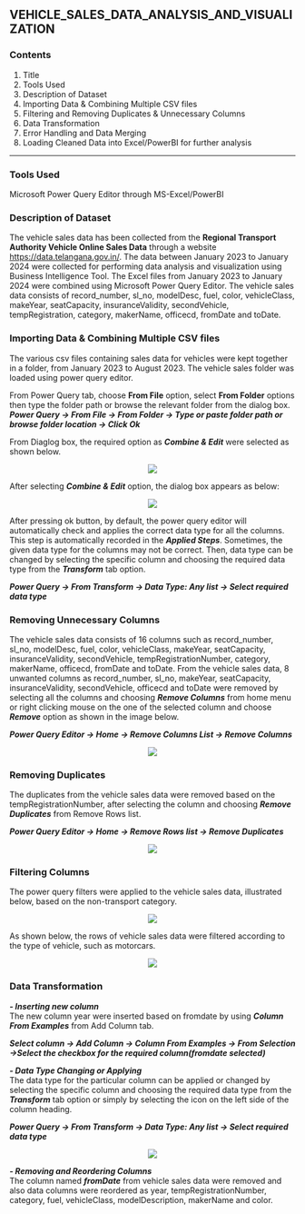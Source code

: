 ## VEHICLE_SALES_DATA_ANALYSIS_AND_VISUALIZATION
### Contents
1. Title
2. Tools Used
3. Description of Dataset
4. Importing Data & Combining Multiple CSV files
5. Filtering and Removing Duplicates & Unnecessary Columns
6. Data Transformation
8. Error Handling and Data Merging
9. Loading Cleaned Data into Excel/PowerBI for further analysis
----
### Tools Used
Microsoft Power Query Editor through MS-Excel/PowerBI

### Description of Dataset
The vehicle sales data has been collected from the <b>Regional Transport Authority Vehicle Online Sales Data</b> through a website https://data.telangana.gov.in/. The data between January 2023 to January 2024 were collected for performing data analysis and visualization using Business Intelligence Tool. The Excel files from January 2023 to January 2024 were combined using Microsoft Power Query Editor. The vehicle sales data consists of record_number, sl_no, modelDesc, fuel, color, vehicleClass, 
makeYear, seatCapacity, insuranceValidity, secondVehicle, tempRegistration, category, makerName, officecd, fromDate and toDate.

### Importing Data & Combining Multiple CSV files

The various csv files containing sales data for vehicles were kept together in a folder, from January 2023 to August 2023. The vehicle sales folder was loaded using power query editor.<br>

From Power Query tab, choose <b>From File</b> option, select <b>From Folder</b> options then type the folder path or browse the relevant 
folder from the dialog box.<br>
***Power Query -> From File -> From Folder -> Type or paste folder path or browse folder location -> Click Ok*** <br>

From Diaglog box, the required option as ***Combine & Edit*** were selected as shown below.
<p align="center">
  <img src="https://github.com/Tungana-Bhavya/VEHICLE_SALES_DATA_ANALYSIS_AND_VISUALIZATION/blob/main/IMAGES/VEHICLE_SALES_DATA_1_LOADING%20FILES.jpg">
</p>

After selecting ***Combine & Edit*** option, the dialog box appears as below:

<p align="center">
  <img  src="https://github.com/Tungana-Bhavya/VEHICLE_SALES_DATA_ANALYSIS_AND_VISUALIZATION/blob/main/IMAGES/VEHICLE_SALES_DATA_2_COMBINE_FILES.jpg">
</p>

After pressing ok button, by default, the power query editor will automatically check and applies the correct data type for all the columns. This step is automatically recorded in the ***Applied Steps***. Sometimes, the given data type for the columns may not be correct. Then, data type can be changed by selecting the specific column and choosing the required data type from the ***Transform*** tab option.

***Power Query -> From Transform -> Data Type: Any list -> Select required data type***


### Removing Unnecessary Columns

The vehicle sales data consists of 16 columns such as record_number, sl_no, modelDesc, fuel, color, vehicleClass, 
makeYear, seatCapacity, insuranceValidity, secondVehicle, tempRegistrationNumber, category, makerName, officecd, fromDate and toDate. From the vehicle sales data, 8 unwanted columns as record_number, sl_no, makeYear, seatCapacity, insuranceValidity, secondVehicle, officecd and toDate were removed by selecting all the columns and choosing ***Remove Columns*** from home menu or right clicking mouse on the one of the selected column and choose ***Remove*** option as shown in the image below.

***Power Query Editor -> Home -> Remove Columns List -> Remove Columns***

<p align="center">
  <img src="https://github.com/Tungana-Bhavya/VEHICLE_SALES_DATA_ANALYSIS_AND_VISUALIZATION/blob/main/IMAGES/VEHICLE_SALES_REMOVE_COLUMNS.jpg">
</p>

### Removing Duplicates 

The duplicates from the vehicle sales data were removed based on the tempRegistrationNumber, after selecting the column and choosing ***Remove Duplicates*** from Remove Rows list.

***Power Query Editor -> Home -> Remove Rows list -> Remove Duplicates***

<p align="center">
  <img src="https://github.com/Tungana-Bhavya/VEHICLE_SALES_DATA_ANALYSIS_AND_VISUALIZATION/blob/main/IMAGES/VEHICLE_SALES_DATA_5_DUPLICATES.jpg">
</p>

### Filtering Columns

The power query filters were applied to the vehicle sales data, illustrated below, based on the non-transport category.

<p align="center">
  <img src="https://github.com/Tungana-Bhavya/VEHICLE_SALES_DATA_ANALYSIS_AND_VISUALIZATION/blob/main/IMAGES/VEHICLE_SALES_FILTER_CATEGORY.jpg">
</p>

As shown below, the rows of vehicle sales data were filtered according to the type of vehicle, such as motorcars.

<p align="center">
  <img src="https://github.com/Tungana-Bhavya/VEHICLE_SALES_DATA_ANALYSIS_AND_VISUALIZATION/blob/main/IMAGES/VEHICLE_SALES_FILTER_VEHICLE_CLASS.jpg">
</p>

### Data Transformation

***- Inserting new column*** <br>
The new column year were inserted based on fromdate by using ***Column From Examples*** from Add Column tab.

***Select column -> Add Column -> Column From Examples -> From Selection ->Select the checkbox for the required column(fromdate selected)***

***- Data Type Changing or Applying***<br>
The data type for the particular column can be applied or changed by selecting the specific column and choosing the required data type from the ***Transform*** tab option or simply by selecting the icon on the left side of the column heading.

***Power Query -> From Transform -> Data Type: Any list -> Select required data type***

<p align="center">
  <img src="https://github.com/Tungana-Bhavya/VEHICLE_SALES_DATA_ANALYSIS_AND_VISUALIZATION/blob/main/IMAGES/VEHICLE_SALES_DATA_TYPE.jpg">
</p>

***- Removing and Reordering Columns***<br>
The column named ***fromDate*** from vehicle sales data were removed and also data columns were reordered as year, tempRegistrationNumber, category, fuel, vehicleClass, modelDescription, makerName and color.

